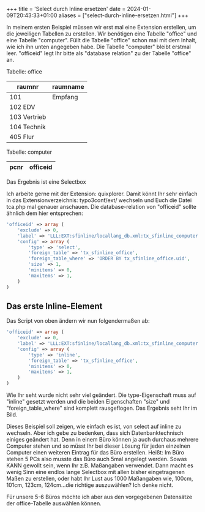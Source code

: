 +++
title = 'Select durch Inline ersetzen'
date = 2024-01-09T20:43:33+01:00
aliases = ["select-durch-inline-ersetzen.html"]
+++

In meinem ersten Beispiel müssen wir erst mal eine Extension erstellen, um die jeweiligen Tabellen zu erstellen. Wir benötigen eine Tabelle "office" und eine Tabelle "computer". Füllt die Tabelle "office" schon mal mit dem Inhalt, wie ich ihn unten angegeben habe. Die Tabelle "computer" bleibt erstmal leer. "officeid" legt Ihr bitte als "database relation" zu der Tabelle "office" an.

Tabelle: office

| raumnr | raumname |
|--------|----------|
| 101 | Empfang |
| 102	EDV
| 103	Vertrieb
| 104	Technik
| 405	Flur

Tabelle: computer

| pcnr | officeid |
|------|----------|

Das Ergebnis ist eine Selectbox

Ich arbeite gerne mit der Extension: quixplorer. Damit könnt Ihr sehr einfach in das Extensionverzeichnis: typo3conf/ext/ wechseln und Euch die Datei tca.php mal genauer anschauen. Die database-relation von "officeid" sollte ähnlich dem hier entsprechen:

```php
'officeid' => array (        
    'exclude' => 0,        
    'label' => 'LLL:EXT:sfinline/locallang_db.xml:tx_sfinline_computer.officeid',        
    'config' => array (
        'type' => 'select',    
        'foreign_table' => 'tx_sfinline_office',    
        'foreign_table_where' => 'ORDER BY tx_sfinline_office.uid',    
        'size' => 1,    
        'minitems' => 0,
        'maxitems' => 1,
    )
)
```

## Das erste Inline-Element

Das Script von oben ändern wir nun folgendermaßen ab:

```php
'officeid' => array (        
    'exclude' => 0,        
    'label' => 'LLL:EXT:sfinline/locallang_db.xml:tx_sfinline_computer.officeid',        
    'config' => array (
        'type' => 'inline',    
        'foreign_table' => 'tx_sfinline_office',    
        'minitems' => 0,
        'maxitems' => 1,
    )
)
```

Wie Ihr seht wurde nicht sehr viel geändert. Die type-Eigenschaft muss auf "inline" gesetzt werden und die beiden Eigenschaften "size" und "foreign_table_where" sind komplett rausgeflogen. Das Ergebnis seht Ihr im Bild.

Dieses Beispiel soll zeigen, wie einfach es ist, von select auf inline zu wechseln. Aber ich gebe zu bedenken, dass sich Datenbanktechnisch einiges geändert hat. Denn in einem Büro können ja auch durchaus mehrere Computer stehen und so müsst Ihr bei dieser Lösung für jeden einzelnen Computer einen weiteren Eintrag für das Büro erstellen. Heißt: Im Büro stehen 5 PCs also musste das Büro auch 5mal angelegt werden. Sowas KANN gewollt sein, wenn Ihr z.B. Maßangaben verwendet. Dann macht es wenig Sinn eine endlos lange Selectbox mit allen bisher eingetragenen Maßen zu erstellen, oder habt Ihr Lust aus 1000 Maßangaben wie, 100cm, 101cm, 123cm, 124cm...die richtige auszuwählen? Ich denke nicht.

Für unsere 5-6 Büros möchte ich aber aus den vorgegebenen Datensätze der office-Tabelle auswählen können.
